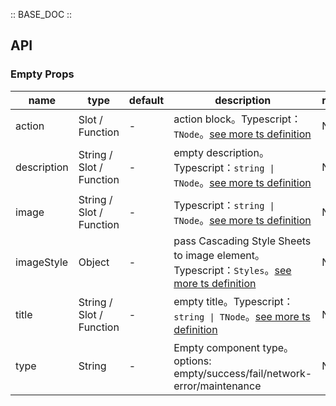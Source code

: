 :: BASE_DOC ::

## API

### Empty Props

name | type | default | description | required
-- | -- | -- | -- | --
action | Slot / Function | - | action block。Typescript：`TNode`。[see more ts definition](https://github.com/Tencent/tdesign-vue/blob/develop/src/common.ts) | N
description | String / Slot / Function | - | empty description。Typescript：`string \| TNode`。[see more ts definition](https://github.com/Tencent/tdesign-vue/blob/develop/src/common.ts) | N
image | String / Slot / Function | - | Typescript：`string \| TNode`。[see more ts definition](https://github.com/Tencent/tdesign-vue/blob/develop/src/common.ts) | N
imageStyle | Object | - | pass Cascading Style Sheets to image element。Typescript：`Styles`。[see more ts definition](https://github.com/Tencent/tdesign-vue/blob/develop/src/common.ts) | N
title | String / Slot / Function | - | empty title。Typescript：`string \| TNode`。[see more ts definition](https://github.com/Tencent/tdesign-vue/blob/develop/src/common.ts) | N
type | String | - | Empty component type。options: empty/success/fail/network-error/maintenance | N
